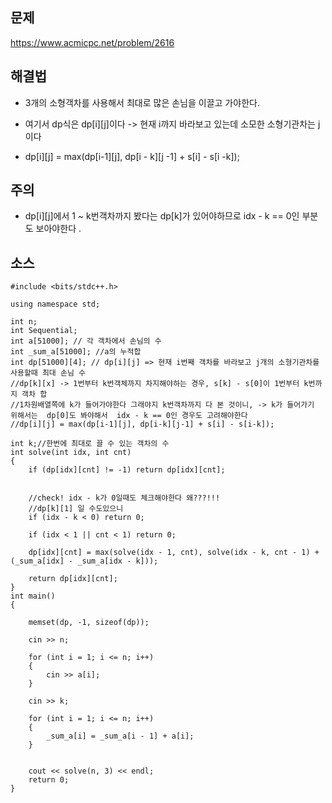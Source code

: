 ## 문제
https://www.acmicpc.net/problem/2616

## 해결법

- 3개의 소형객차를 사용해서 최대로 많은 손님을 이끌고 가야한다.

- 여기서 dp식은 dp[i][j]이다 -> 현재 i까지 바라보고 있는데 소모한 소형기관차는 j이다

- dp[i][j] = max(dp[i-1][j], dp[i - k][j -1] + s[i] - s[i -k]);

## 주의

- dp[i][j]에서 1  ~ k번객차까지 봤다는 dp[k]가 있어야하므로 idx - k == 0인 부분도 보아야한다 . 
## 소스

````
#include <bits/stdc++.h>

using namespace std;

int n;
int Sequential;
int a[51000]; // 각 객차에서 손님의 수 
int _sum_a[51000]; //a의 누적합 
int dp[51000][4]; // dp[i][j] => 현재 i번째 객차를 바라보고 j개의 소형기관차를 사용할때 최대 손님 수 
//dp[k][x] -> 1번부터 k번객체까지 차지해야하는 경우, s[k] - s[0]이 1번부터 k번까지 객차 합
//1차원배열쪽에 k가 들어가야한다 그래야지 k번객차까지 다 본 것이니, -> k가 들어가기 위해서는  dp[0]도 봐야해서  idx - k == 0인 경우도 고려해야한다 
//dp[i][j] = max(dp[i-1][j], dp[i-k][j-1] + s[i] - s[i-k]);

int k;//한번에 최대로 끌 수 있는 객차의 수 
int solve(int idx, int cnt)
{
	if (dp[idx][cnt] != -1) return dp[idx][cnt];


	//check! idx - k가 0일때도 체크해야한다 왜???!!!
	//dp[k][1] 일 수도있으니 
	if (idx - k < 0) return 0;

	if (idx < 1 || cnt < 1) return 0;

	dp[idx][cnt] = max(solve(idx - 1, cnt), solve(idx - k, cnt - 1) + (_sum_a[idx] - _sum_a[idx - k]));

	return dp[idx][cnt];
}
int main()
{

	memset(dp, -1, sizeof(dp));

	cin >> n;

	for (int i = 1; i <= n; i++)
	{
		cin >> a[i];
	}

	cin >> k;

	for (int i = 1; i <= n; i++)
	{
		_sum_a[i] = _sum_a[i - 1] + a[i];
	}


	cout << solve(n, 3) << endl;
	return 0;
}
````